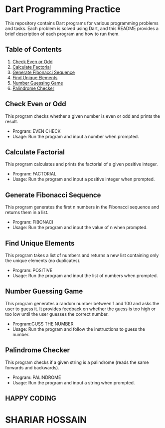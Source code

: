 # Dart Programming Practice

This repository contains Dart programs for various programming problems and tasks. Each problem is solved using Dart, and this README provides a brief description of each program and how to run them.

## Table of Contents

1. [Check Even or Odd](#check-even-or-odd)
2. [Calculate Factorial](#calculate-factorial)
3. [Generate Fibonacci Sequence](#generate-fibonacci-sequence)
4. [Find Unique Elements](#find-unique-elements)
5. [Number Guessing Game](#number-guessing-game)
6. [Palindrome Checker](#palindrome-checker)

## Check Even or Odd

This program checks whether a given number is even or odd and prints the result.

- Program: EVEN CHECK
- Usage: Run the program and input a number when prompted.

## Calculate Factorial

This program calculates and prints the factorial of a given positive integer.

- Program: FACTORIAL
- Usage: Run the program and input a positive integer when prompted.

## Generate Fibonacci Sequence

This program generates the first n numbers in the Fibonacci sequence and returns them in a list.

- Program: FIBONACI
- Usage: Run the program and input the value of n when prompted.

## Find Unique Elements

This program takes a list of numbers and returns a new list containing only the unique elements (no duplicates).

- Program: POSITIVE
- Usage: Run the program and input the list of numbers when prompted.

## Number Guessing Game

This program generates a random number between 1 and 100 and asks the user to guess it. It provides feedback on whether the guess is too high or too low until the user guesses the correct number.

- Program:GUSS THE NUMBER
- Usage: Run the program and follow the instructions to guess the number.

## Palindrome Checker

This program checks if a given string is a palindrome (reads the same forwards and backwards).

- Program: PALINDROME 
- Usage: Run the program and input a string when prompted.

## HAPPY CODING 
# SHARIAR HOSSAIN
